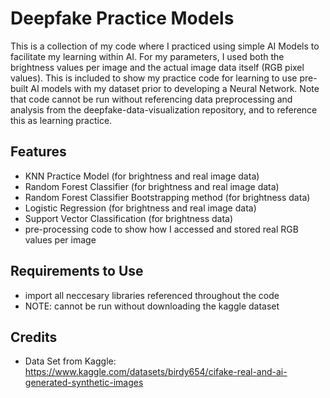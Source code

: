 # Deepfake Practice Models
This is a collection of my code where I practiced using simple AI Models to facilitate my learning within AI. For my parameters, I used both the brightness values per image and the actual image data itself (RGB pixel values). This is included to show my practice code for learning to use pre-built AI models with my dataset prior to developing a Neural Network. Note that code cannot be run without referencing data preprocessing and analysis from the deepfake-data-visualization repository, and to reference this as learning practice.

## Features
- KNN Practice Model (for brightness and real image data)
- Random Forest Classifier (for brightness and real image data)
- Random Forest Classifier Bootstrapping method (for brightness data)
- Logistic Regression (for brightness and real image data)
- Support Vector Classification (for brightness data)
- pre-processing code to show how I accessed and stored real RGB values per image

## Requirements to Use
- import all neccesary libraries referenced throughout the code
- NOTE: cannot be run without downloading the kaggle dataset

## Credits
- Data Set from Kaggle: https://www.kaggle.com/datasets/birdy654/cifake-real-and-ai-generated-synthetic-images
